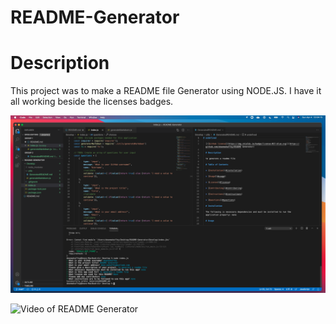 # README-Generator

# Description

This project was to make a README file Generator using NODE.JS. I have it all working beside the licenses badges. 

![ScreenShot of README code](README.png)

![Video of README Generator]()